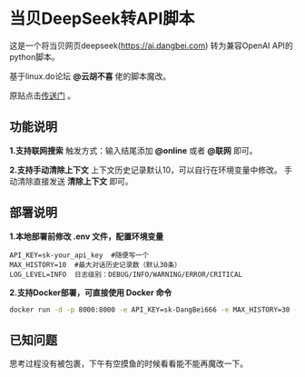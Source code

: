 # 当贝DeepSeek转API脚本

这是一个将当贝网页deepseek(https://ai.dangbei.com) 转为兼容OpenAI API的python脚本。

基于linux.do论坛 **@云胡不喜** 佬的脚本魔改。

原贴点击[传送门](https://linux.do/t/topic/444507) 。

## 功能说明

**1.支持联网搜索**
触发方式：输入结尾添加 **@online** 或者 **@联网** 即可。

**2.支持手动清除上下文**
上下文历史记录默认10，可以自行在环境变量中修改。
手动清除直接发送 **清除上下文** 即可。

## 部署说明

**1.本地部署前修改 .env 文件，配置环境变量**

```plaintext
API_KEY=sk-your_api_key  #随便写一个
MAX_HISTORY=10  #最大对话历史记录数（默认30条）
LOG_LEVEL=INFO  日志级别：DEBUG/INFO/WARNING/ERROR/CRITICAL
```

**2.支持Docker部署，可直接使用 Docker 命令**

```bash
docker run -d -p 8000:8000 -e API_KEY=sk-DangBei666 -e MAX_HISTORY=30 -e LOG_LEVEL=INFO --name dangbei2api xy2yp/dangbei2api:latest
```

## 已知问题
思考过程没有被<think>包裹，下午有空摸鱼的时候看看能不能再魔改一下。

```

```


